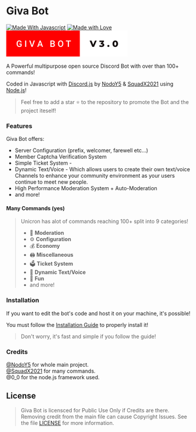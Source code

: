 # Giva Bot

[![Made With Javascript](https://forthebadge.com/images/badges/made-with-javascript.svg)](https://giva-bot.vercel.app)
[![Made with Love](https://forthebadge.com/images/badges/built-with-love.svg)](https://giva-bot.vercel.app)
[![Giva Bot v3.0](https://raw.githubusercontent.com/NodoY5/giva-bot/bee740359594ae09507c5a6d286c840c75bac1f9/assets/readme/pics/svg/image.svg)](https://giva-bot.vercel.app)

A Powerful multipurpose open source Discord Bot with over than 100+ commands!

Coded in Javascript with [Discord.js](https://discord.js.org) by [NodoY5](https://github.com/NodoY5) & [SquadX2021](https://github.com/SquadXX) using [Node.js](https://nodejs.org/)!

> Feel free to add a star ⭐ to the repository to promote the Bot and the project iteself!

### Features

Giva Bot offers:

* Server Configuration \(prefix, welcomer, farewell etc...\)
* Member Captcha Verification System
* Simple Ticket System - 
* Dynamic Text/Voice - Which allows users to create their own text/voice Channels to enhance your community environment as your users continue to meet new people.
* High Performance Moderation System + Auto-Moderation
* and more!

#### Many Commands \(yes\)

> Unicron has alot of commands reaching 100+ split into 9 categories!
>
> * 🚓 **Moderation**
> * ⚙️ **Configuration** 
> * 💰 **Economy**
> * 🖨️ **Miscellaneous**
> * 🗳️ **Ticket System**
> * 🎵 **Dynamic Text/Voice**
> * 👻 **Fun**
> * and more!

### Installation

If you want to edit the bot's code and host it on your machine, it's possible!

You must follow the [Installation Guide](docs/installation.md) to properly install it!

> Don't worry, it's fast and simple if you follow the guide!

### Credits

[@NodoY5](https://github.com/NodoY5) for whole main project.  
[@SquadX2021](https://github.com/SquadXX) for many commands.  
@0_0 for the node.js framework used.

## License

> Giva Bot is licensced for Public Use Only if Credits are there. Removing credit from the main file can cause Copyright Issues. See the file [LICENSE](LICENSE) for more information.
